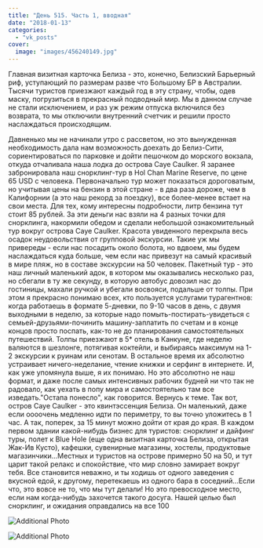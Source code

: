 ```yaml
---
title: "День 515. Часть 1, вводная"
date: "2018-01-13"
categories: 
  - "vk_posts"
cover:
  image: "images/456240149.jpg"
---
```


Главная визитная карточка Белиза - это, конечно, Белизский Барьерный риф, уступающий по размерам разве что Большому БР в Австралии. Тысячи туристов приезжают каждый год в эту страну, чтобы, одев маску, погрузиться в прекрасный подводный мир. Мы в данном случае не стали исключением, и раз уж режим отпуска включился без возврата, то мы отключили внутренний счетчик и решили просто наслаждаться происходящим.

<!--more-->

Давненько мы не начинали утро с рассветом, но это вынужденная необходимость дала нам возможность доехать до Белиз-Сити, сориентироваться по парковке и дойти пешочком до морского вокзала, откуда отчаливала наша лодка до острова Caye Caulker. Я заранее забронировала наш снорклинг-тур в Hol Chan Marine Reserve, по цене 65 USD с человека. Первоначально тур может показаться дороговатым, но учитывая цены на бензин в этой стране - в два раза дороже, чем в Калифорнии (а это наш рекорд за поездку), все более-менее встает на свои места. Для тех, кому интересны подробности, литр бензина тут стоит 85 рублей. За эти деньги нас взяли на 4 разных точки для снорклинга, накормили обедом и сделали небольшой ознакомительный тур вокруг острова Caye Caulker. Красота увиденного перекрыла весь осадок неудовольствия от групповой экскурсии. Такие уж мы привереды - если нас посадить около болота, но вдвоем, мы будем наслаждаться куда больше, чем если нас привезут на самый красивый в мире пляж, но в составе экскурсии на 50 человек. Пакетный тур - это наш личный маленький адок, в котором мы оказывались несколько раз, но сбегали в ту же секунду, в которую автобус довозил нас до гостиницы, махали ручкой и убегали восвояси, подальше от толпы. При этом я прекрасно понимаю всех, кто пользуется услугами турагентнов: когда работаешь в формате 5-дневки, по 9-10 часов в день, с двумя выходными в неделю, за которые надо помыть-постирать-увидеться с семьей-друзьями-починить машину-заплатить по счетам и в конце концов просто поспать, как-то не до планирования самостоятельных путешествий. Толпы приезжают в 5\* отель в Канкуне, где неделю валяются в шезлонге, потягивая коктейли, и выбираясь максимум на 1-2 экскурсии к руинам или сенотам. В остальное время их абсолютно устраивает ничего-неделание, чтение книжки и серфинг в интернете. И, как уже упомянула выше, я их понимаю. Но это абсолютно не наш формат, и даже после самых интенсивных рабочих будней ни что так не радовало, как уехать в попу мира и самостоятельно там все изведать."Остапа понесло", как говорится. Вернусь к теме. Так вот, остров Caye Caulker - это квинтэссенция Белиза. Он маленький, даже если оооочень медленно идти по периметру, то вы точно уложитесь в 1 час. А так, поперек, за 15 минут можно дойти от края до края. В каждом первом здании какой-нибудь бизнес для туристов: снорклинг и дайфинг туры, полет к Blue Hole (еще одна визитная карточка Белиза, открытая Жак-Ив Кусто), кафешки, сувенирные магазины, хостелы, продуктовые магазинчики...Местных и туристов на острове примерно 50 на 50, и тут царит такой релакс и спокойствие, что мир словно замирает вокруг тебя. Все становится неважно, и ты ходишь от одного заведения с вкусной едой, к другому, перетекаешь из одного бара в соседний...Если что, это вовсе не то, что мы тут делали! Но это превосходное место, если нам когда-нибудь захочется такого досуга. Нашей целью был снорклинг, и ожидания оправдались на все 100

![Additional Photo](https://vodpop.ru/wp-content/uploads/2023/07/456240150.jpg)

![Additional Photo](https://vodpop.ru/wp-content/uploads/2023/07/456240151.jpg)
